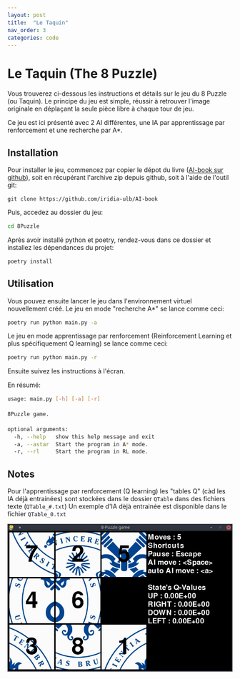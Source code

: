 ```yaml
---
layout: post
title:  "Le Taquin"
nav_order: 3
categories: code
---
```

# Le Taquin (The 8 Puzzle)
Vous trouverez ci-dessous les instructions et détails sur le jeu du 8 Puzzle (ou Taquin).
Le principe du jeu est simple, réussir à retrouver l'image originale en déplaçant la seule pièce
libre à chaque tour de jeu.

Ce jeu est ici présenté avec 2 AI différentes, une IA par apprentissage par renforcement et
une recherche par A\*.

## Installation
Pour installer le jeu, commencez par copier le dépot du livre ([AI-book sur github][ia-gh]),
soit en récupérant l'archive zip depuis github, soit à l'aide de l'outil git:
```
git clone https://github.com/iridia-ulb/AI-book
```

Puis, accedez au dossier du jeu:

```bash
cd 8Puzzle
```

Après avoir installé python et poetry, rendez-vous dans ce dossier et installez les
dépendances du projet:

```bash
poetry install
```

## Utilisation

Vous pouvez ensuite lancer le jeu dans l'environnement virtuel nouvellement créé.
Le jeu en mode "recherche A\*" se lance comme ceci:

```bash
poetry run python main.py -a
```

Le jeu en mode apprentissage par renforcement (Reinforcement Learning et plus spécifiquement 
Q learning) se lance comme ceci:
```bash
poetry run python main.py -r
```
Ensuite suivez les instructions à l'écran.

En résumé:

```bash
usage: main.py [-h] [-a] [-r]

8Puzzle game.

optional arguments:
  -h, --help   show this help message and exit
  -a, --astar  Start the program in A* mode.
  -r, --rl     Start the program in RL mode.
```

## Notes

Pour l'apprentissage par renforcement (Q learning) les "tables Q" (càd les IA déjà entrainées)
sont stockées dans le dossier `QTable` dans des fichiers texte (`QTable_#.txt`)
Un exemple d'IA dèjà entrainée est disponible dans le fichier `QTable_0.txt`

![8puzzle screenshot](../assets/img/8puzzle.jpg)

[ia-gh]: https://github.com/iridia-ulb/AI-book
